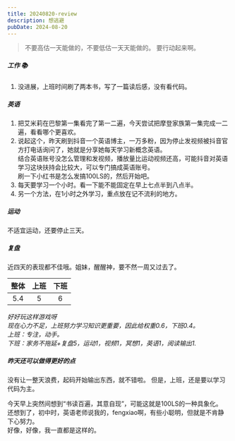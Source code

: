 ```yaml
---
title: 20240820-review
description: 想逃避
pubDate: 2024-08-20
---
```



>  不要高估一天能做的，不要低估一天天能做的。 要行动起来啊。


##### 工作 📚

1. 没进展，上班时间刷了两本书，写了一篇读后感，没有看代码。


##### 英语

1. 把艾米莉在巴黎第一集看完了第一二遍，今天尝试把摩登家族第一集完成一二遍，看看哪个更喜欢。
2. 说起这个，昨天刷到抖音一个英语博主，一万多粉，因为停止发视频被抖音官方打电话询问了，她就是分享她每天学习新概念英语。  
结合英语账号没怎么管理和发视频，播放量比运动视频还高，可能抖音对英语学习这块扶持会比较大，可以专门搞成英语账号。  
刷一下小红书是怎么发搞100LS的，然后开始吧。  
3. 每天要学习一个小时。看一下能不能固定在早上七点半到八点半。
4. 另一个方法，在1小时之外学习，重点放在记不流利的地方。


##### 运动
 
不适宜运动，还要停止三天。


##### 复盘

近四天的表现都不佳哦。姐妹，醒醒神，要不然一周又过去了。

| 整体   | 上班   | 下班  |
| :---:  |:----: | :---: |
| 5.4    | 5     | 6     |

*好好玩这样游戏呀*  
*现在心力不足，上班努力学习知识更重要，因此给权重0.6，下班0.4。*  
*上班：专注，动手。*  
*下班：家务不拖延+复盘5，运动1，视频1，冥想1，英语1，阅读输出1.*  


##### 昨天还可以做得更好的点

没有让一整天浪费，起码开始输出东西，就不错啦。
但是，上班，还是要以学习代码为主。 

今天早上突然间想到“书读百遍，其意自现”，可能这就是100LS的一种具象化。   
还想到了，初中时，英语老师说我的，fengxiao啊，有些小聪明，但就是不肯静下心努力。  
好像，好像，我一直都是这样的。  



